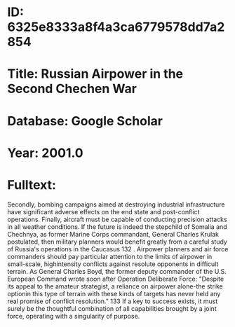 # ID: 6325e8333a8f4a3ca6779578dd7a2854
# Title: Russian Airpower in the Second Chechen War
# Database: Google Scholar
# Year: 2001.0
# Fulltext:
Secondly, bombing campaigns aimed at destroying industrial infrastructure have significant adverse effects on the end state and post-conflict operations.
Finally, aircraft must be capable of conducting precision attacks in all weather conditions.
If the future is indeed the stepchild of Somalia and Chechnya, as former Marine Corps commandant, General Charles Krulak postulated, then military planners would benefit greatly from a careful study of Russia's operations in the Caucasus 132 .
Airpower planners and air force commanders should pay particular attention to the limits of airpower in small-scale, highintensity conflicts against resolute opponents in difficult terrain.
As General Charles Boyd, the former deputy commander of the U.S. European Command wrote soon after Operation Deliberate Force: "Despite its appeal to the amateur strategist, a reliance on airpower alone-the strike optionin this type of terrain with these kinds of targets has never held any real promise of conflict resolution."
133 If a key to success exists, it must surely be the thoughtful combination of all capabilities brought by a joint force, operating with a singularity of purpose.